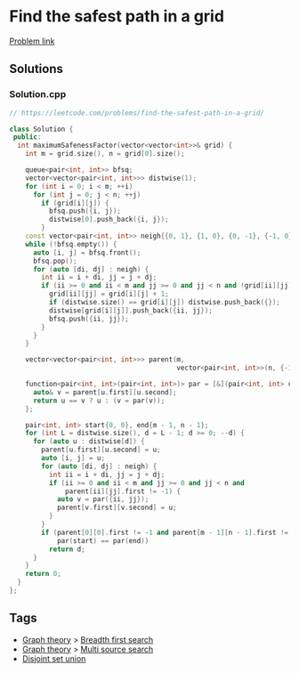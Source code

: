 # Find the safest path in a grid

[Problem link](https://leetcode.com/problems/find-the-safest-path-in-a-grid/)

## Solutions


### Solution.cpp
```cpp
// https://leetcode.com/problems/find-the-safest-path-in-a-grid/

class Solution {
 public:
  int maximumSafenessFactor(vector<vector<int>>& grid) {
    int m = grid.size(), n = grid[0].size();

    queue<pair<int, int>> bfsq;
    vector<vector<pair<int, int>>> distwise(1);
    for (int i = 0; i < m; ++i)
      for (int j = 0; j < n; ++j)
        if (grid[i][j]) {
          bfsq.push({i, j});
          distwise[0].push_back({i, j});
        }
    const vector<pair<int, int>> neigh{{0, 1}, {1, 0}, {0, -1}, {-1, 0}};
    while (!bfsq.empty()) {
      auto [i, j] = bfsq.front();
      bfsq.pop();
      for (auto [di, dj] : neigh) {
        int ii = i + di, jj = j + dj;
        if (ii >= 0 and ii < m and jj >= 0 and jj < n and !grid[ii][jj]) {
          grid[ii][jj] = grid[i][j] + 1;
          if (distwise.size() == grid[i][j]) distwise.push_back({});
          distwise[grid[i][j]].push_back({ii, jj});
          bfsq.push({ii, jj});
        }
      }
    }

    vector<vector<pair<int, int>>> parent(m,
                                          vector<pair<int, int>>(n, {-1, -1}));

    function<pair<int, int>(pair<int, int>)> par = [&](pair<int, int> u) {
      auto& v = parent[u.first][u.second];
      return u == v ? u : (v = par(v));
    };

    pair<int, int> start{0, 0}, end{m - 1, n - 1};
    for (int L = distwise.size(), d = L - 1; d >= 0; --d) {
      for (auto u : distwise[d]) {
        parent[u.first][u.second] = u;
        auto [i, j] = u;
        for (auto [di, dj] : neigh) {
          int ii = i + di, jj = j + dj;
          if (ii >= 0 and ii < m and jj >= 0 and jj < n and
              parent[ii][jj].first != -1) {
            auto v = par({ii, jj});
            parent[v.first][v.second] = u;
          }
        }
        if (parent[0][0].first != -1 and parent[m - 1][n - 1].first != -1 and
            par(start) == par(end))
          return d;
      }
    }
    return 0;
  }
};
```
## Tags

* [Graph theory](/Collections/graph-theory.md#graph-theory) > [Breadth first search](/Collections/graph-theory.md#breadth-first-search)
* [Graph theory](/Collections/graph-theory.md#graph-theory) > [Multi source search](/Collections/graph-theory.md#multi-source-search)
* [Disjoint set union](/Collections/disjoint-set-union.md#disjoint-set-union)

